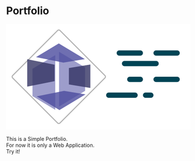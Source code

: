 # Portfolio

![Project](./images/project-default.png)

This is a Simple Portfolio.
<br>
For now it is only a Web Application.
<br>
Try it!
